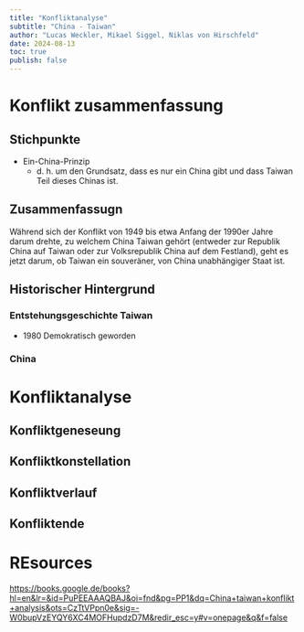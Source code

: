 ```yaml
---
title: "Konfliktanalyse"
subtitle: "China - Taiwan"
author: "Lucas Weckler, Mikael Siggel, Niklas von Hirschfeld"
date: 2024-08-13
toc: true
publish: false
---
```


# Konflikt zusammenfassung

## Stichpunkte

- Ein-China-Prinzip
  - d. h. um den Grundsatz, dass es nur ein China gibt und dass Taiwan Teil dieses Chinas ist.

## Zusammenfassugn

Während sich der Konflikt von 1949 bis etwa Anfang der 1990er Jahre darum drehte, zu welchem China Taiwan gehört (entweder zur Republik China auf Taiwan oder zur Volksrepublik China auf dem Festland), geht es jetzt darum, ob Taiwan ein souveräner, von China unabhängiger Staat ist.

## Historischer Hintergrund

### Entstehungsgeschichte Taiwan

- 1980 Demokratisch geworden

### China

# Konfliktanalyse

## Konfliktgeneseung

## Konfliktkonstellation

## Konfliktverlauf

## Konfliktende

# REsources

https://books.google.de/books?hl=en&lr=&id=PuPEEAAAQBAJ&oi=fnd&pg=PP1&dq=China+taiwan+konflikt+analysis&ots=CzTtVPpn0e&sig=-W0bupVzEYQY6XC4MOFHupdzD7M&redir_esc=y#v=onepage&q&f=false
